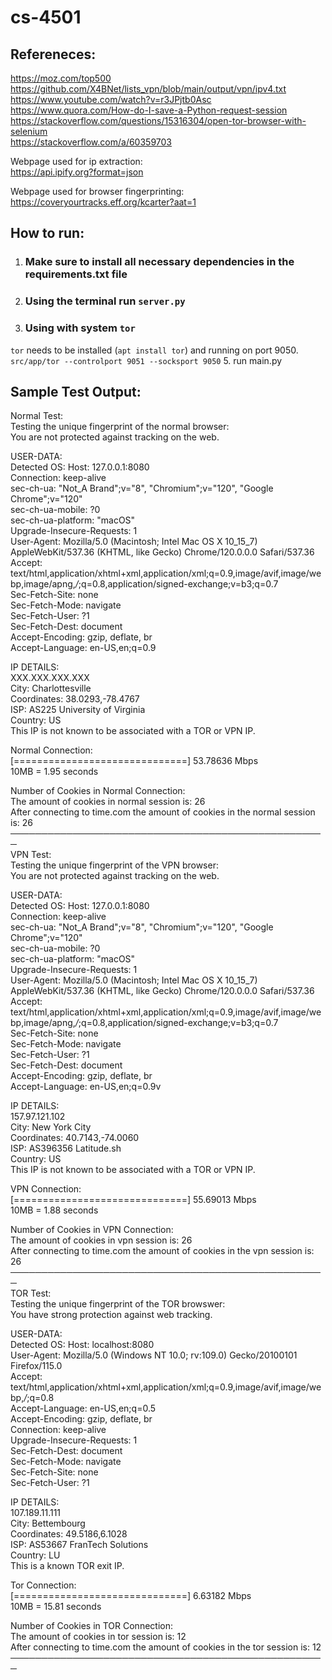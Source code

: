 # cs-4501

## Refereneces:
https://moz.com/top500</br>
https://github.com/X4BNet/lists_vpn/blob/main/output/vpn/ipv4.txt </br>
https://www.youtube.com/watch?v=r3JPjtb0Asc </br>
https://www.quora.com/How-do-I-save-a-Python-request-session </br>
https://stackoverflow.com/questions/15316304/open-tor-browser-with-selenium </br>
https://stackoverflow.com/a/60359703 </br>

Webpage used for ip extraction: </br>
https://api.ipify.org?format=json </br>

Webpage used for browser fingerprinting: </br>
https://coveryourtracks.eff.org/kcarter?aat=1 </br>

## How to run:
1. ### Make sure to install all necessary dependencies in the requirements.txt file
2. ### Using the terminal run `server.py`
3. ### Using with system `tor`
`tor` needs to be installed (`apt install tor`) and running on port 9050.</br>
`src/app/tor --controlport 9051 --socksport 9050`
5. run main.py

## Sample Test Output:
Normal Test:</br>
Testing the unique fingerprint of the normal browser:</br>
You are not protected against tracking on the web.</br>

USER-DATA:</br>
Detected OS: Host: 127.0.0.1:8080</br>
Connection: keep-alive</br>
sec-ch-ua: "Not_A Brand";v="8", "Chromium";v="120", "Google Chrome";v="120"</br>
sec-ch-ua-mobile: ?0</br>
sec-ch-ua-platform: "macOS"</br>
Upgrade-Insecure-Requests: 1</br>
User-Agent: Mozilla/5.0 (Macintosh; Intel Mac OS X 10_15_7) AppleWebKit/537.36 (KHTML, like Gecko) Chrome/120.0.0.0 Safari/537.36</br>
Accept: text/html,application/xhtml+xml,application/xml;q=0.9,image/avif,image/webp,image/apng,*/*;q=0.8,application/signed-exchange;v=b3;q=0.7</br>
Sec-Fetch-Site: none</br>
Sec-Fetch-Mode: navigate</br>
Sec-Fetch-User: ?1</br>
Sec-Fetch-Dest: document</br>
Accept-Encoding: gzip, deflate, br</br>
Accept-Language: en-US,en;q=0.9</br>

IP DETAILS:</br>
XXX.XXX.XXX.XXX</br>
City: Charlottesville</br>
Coordinates: 38.0293,-78.4767</br>
ISP: AS225 University of Virginia</br>
Country: US</br>
This IP is not known to be associated with a TOR or VPN IP.</br>

Normal Connection:</br>
[==============================] 53.78636 Mbps</br>
10MB = 1.95 seconds</br>

Number of Cookies in Normal Connection:</br>
The amount of cookies in normal session is: 26</br>
After connecting to time.com the amount of cookies in the normal session is: 26</br>
─────────────────────────────────────────────────── </br>
VPN Test:</br>
Testing the unique fingerprint of the VPN browser:</br>
You are not protected against tracking on the web.</br>

USER-DATA:</br>
Detected OS: Host: 127.0.0.1:8080</br>
Connection: keep-alive</br>
sec-ch-ua: "Not_A Brand";v="8", "Chromium";v="120", "Google Chrome";v="120"</br>
sec-ch-ua-mobile: ?0</br>
sec-ch-ua-platform: "macOS"</br>
Upgrade-Insecure-Requests: 1</br>
User-Agent: Mozilla/5.0 (Macintosh; Intel Mac OS X 10_15_7) AppleWebKit/537.36 (KHTML, like Gecko) Chrome/120.0.0.0 Safari/537.36</br>
Accept: text/html,application/xhtml+xml,application/xml;q=0.9,image/avif,image/webp,image/apng,*/*;q=0.8,application/signed-exchange;v=b3;q=0.7</br>
Sec-Fetch-Site: none</br>
Sec-Fetch-Mode: navigate</br>
Sec-Fetch-User: ?1</br>
Sec-Fetch-Dest: document</br>
Accept-Encoding: gzip, deflate, br</br>
Accept-Language: en-US,en;q=0.9v

IP DETAILS:</br>
157.97.121.102</br>
City: New York City</br>
Coordinates: 40.7143,-74.0060</br>
ISP: AS396356 Latitude.sh</br>
Country: US</br>
This IP is not known to be associated with a TOR or VPN IP.</br>

VPN Connection:</br>
[==============================] 55.69013 Mbps</br>
10MB = 1.88 seconds</br>

Number of Cookies in VPN Connection:</br>
The amount of cookies in vpn session is: 26</br>
After connecting to time.com the amount of cookies in the vpn session is: 26</br>
─────────────────────────────────────────────────── </br>
TOR Test:</br>
Testing the unique fingerprint of the TOR browswer:</br>
You have strong protection against web tracking.</br>

USER-DATA:</br>
Detected OS: Host: localhost:8080</br>
User-Agent: Mozilla/5.0 (Windows NT 10.0; rv:109.0) Gecko/20100101 Firefox/115.0</br>
Accept: text/html,application/xhtml+xml,application/xml;q=0.9,image/avif,image/webp,*/*;q=0.8</br>
Accept-Language: en-US,en;q=0.5</br>
Accept-Encoding: gzip, deflate, br</br>
Connection: keep-alive</br>
Upgrade-Insecure-Requests: 1</br>
Sec-Fetch-Dest: document</br>
Sec-Fetch-Mode: navigate</br>
Sec-Fetch-Site: none</br>
Sec-Fetch-User: ?1</br>

IP DETAILS:</br>
107.189.11.111</br>
City: Bettembourg</br>
Coordinates: 49.5186,6.1028</br>
ISP: AS53667 FranTech Solutions</br>
Country: LU</br>
This is a known TOR exit IP.</br>

Tor Connection:</br>
[==============================] 6.63182 Mbps</br>
10MB = 15.81 seconds</br>

Number of Cookies in TOR Connection:</br>
The amount of cookies in tor session is: 12</br>
After connecting to time.com the amount of cookies in the tor session is: 12</br>
─────────────────────────────────────────────────── </br>
